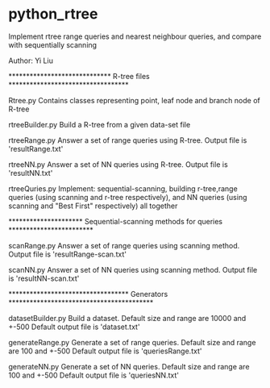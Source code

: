 # python_rtree
Implement rtree range queries and nearest neighbour queries, and compare with sequentially scanning

Author: Yi Liu

***************************** R-tree files **********************************

Rtree.py
    Contains classes representing point, leaf node and branch node of R-tree

rtreeBuilder.py
    Build a R-tree from a given data-set file

rtreeRange.py
    Answer a set of range queries using R-tree. 
    Output file is 'resultRange.txt'

rtreeNN.py
    Answer a set of NN queries using R-tree. 
    Output file is 'resultNN.txt'

rtreeQuries.py
    Implement: sequential-scanning, building r-tree,range queries (using scanning and r-tree 
    respectively), and NN queries (using scanning and "Best First" respectively) all together


********************* Sequential-scanning methods for queries ************************

scanRange.py
    Answer a set of range queries using scanning method. 
    Output file is 'resultRange-scan.txt'

scanNN.py
    Answer a set of NN queries using scanning method.
    Output file is 'resultNN-scan.txt'


********************************** Generators *****************************************

datasetBuilder.py
    Build a dataset. Default size and range are 10000 and +-500
    Default output file is 'dataset.txt'
    
generateRange.py
    Generate a set of range queries. Default size and range are 100 and +-500
    Default output file is 'queriesRange.txt'
    
generateNN.py
    Generate a set of NN queries. Default size and range are 100 and +-500
    Default output file is 'queriesNN.txt'
